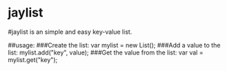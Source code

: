 jaylist
=======

#jaylist is an simple and easy key-value list.

##usage:
###Create the list:
    var mylist = new List(); 
###Add a value to the list:
    mylist.add("key", value); 
###Get the value from the list:
    var val = mylist.get("key"); 